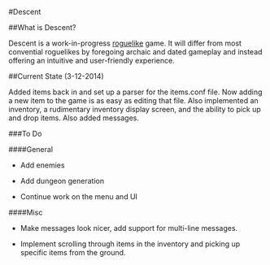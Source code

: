 #Descent

##What is Descent?

Descent is a work-in-progress [roguelike](http://en.wikipedia.org/wiki/Roguelike) game. It will differ from most convential roguelikes by foregoing archaic and dated gameplay and instead offering an intuitive and user-friendly experience.

##Current State (3-12-2014)

Added items back in and set up a parser for the items.conf file. Now adding a new item to the game is as easy as editing that file. Also implemented an inventory, a rudimentary inventory display screen, and the ability to pick up and drop items. Also added messages. 

###To Do

####General

- Add enemies

- Add dungeon generation

- Continue work on the menu and UI

####Misc

- Make messages look nicer, add support for multi-line messages.

- Implement scrolling through items in the inventory and picking up specific items from the ground.